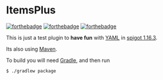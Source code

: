 # ItemsPlus 

[![forthebadge](https://forthebadge.com/images/badges/built-with-love.svg)](https://forthebadge.com) 
[![forthebadge](https://forthebadge.com/images/badges/made-with-java.svg)](https://forthebadge.com) 
[![forthebadge](https://forthebadge.com/images/badges/it-works-why.svg)](https://forthebadge.com) 

This is just a  test plugin to **have fun** with [YAML](https://yaml.org/) in [spigot 1.16.3](https://spigotmc.org).

Its also using [Maven](https://maven.apache.org/).

To build you will need [Gradle](https://gradle.org/), and then run 
```jshelllanguage
$ ./gradlew package
```